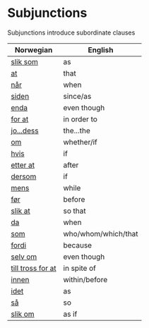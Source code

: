 # Subjunctions

Subjunctions introduce subordinate clauses

| Norwegian | English |
| --- | --- |
| [slik som](https://www.ordnett.no/search?language=no&phrase=slik%20som) | as |
| [at](https://www.ordnett.no/search?language=no&phrase=at) | that |
| [når](https://www.ordnett.no/search?language=no&phrase=når) | when |
| [siden](https://www.ordnett.no/search?language=no&phrase=siden) | since/as |
| [enda](https://www.ordnett.no/search?language=no&phrase=enda) | even though |
| [for at](https://www.ordnett.no/search?language=no&phrase=for%20at) | in order to |
| [jo...dess](https://www.ordnett.no/search?language=no&phrase=jo...dess) | the...the |
| [om](https://www.ordnett.no/search?language=no&phrase=om) | whether/if |
| [hvis](https://www.ordnett.no/search?language=no&phrase=hvis) | if |
| [etter at](https://www.ordnett.no/search?language=no&phrase=etter%20at) | after |
| [dersom](https://www.ordnett.no/search?language=no&phrase=dersom) | if |
| [mens](https://www.ordnett.no/search?language=no&phrase=mens) | while |
| [før](https://www.ordnett.no/search?language=no&phrase=før) | before |
| [slik at](https://www.ordnett.no/search?language=no&phrase=slik%20at) | so that |
| [da](https://www.ordnett.no/search?language=no&phrase=da) | when |
| [som](https://www.ordnett.no/search?language=no&phrase=som) | who/whom/which/that |
| [fordi](https://www.ordnett.no/search?language=no&phrase=fordi) | because |
| [selv om](https://www.ordnett.no/search?language=no&phrase=selv%20om) | even though |
| [till tross for at](https://www.ordnett.no/search?language=no&phrase=till%20tross%20for%20at) | in spite of |
| [innen](https://www.ordnett.no/search?language=no&phrase=innen) | within/before |
| [idet](https://www.ordnett.no/search?language=no&phrase=idet) | as |
| [så](https://www.ordnett.no/search?language=no&phrase=så) | so |
| [slik om](https://www.ordnett.no/search?language=no&phrase=slik%20om) | as if |


